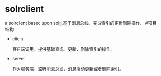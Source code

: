 # solrclient
a solrclient based upon solrj.基于消息总线，完成索引的更新删除操作。
#项目结构
- client
    
    客户端调用，提供基础查询。更新、删除索引的操作。
- server
    
    作为服务端，监听消息总线，消息驱动更新或者删除索引。
